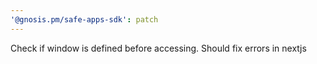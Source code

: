 ```yaml
---
'@gnosis.pm/safe-apps-sdk': patch
---
```


Check if window is defined before accessing. Should fix errors in nextjs

